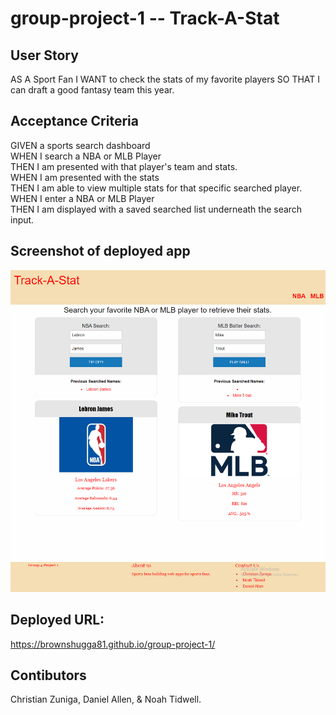 # group-project-1 -- Track-A-Stat

## User Story
AS A Sport Fan
I WANT to check the stats of my favorite players
SO THAT I can draft a good fantasy team this year.

## Acceptance Criteria
GIVEN a sports search dashboard<br>
WHEN I search a NBA or MLB Player<br>
THEN I am presented with that player's team and stats.<br>
WHEN I am presented with the stats<br>
THEN I am able to view multiple stats for that specific searched player.<br>
WHEN I enter a NBA or MLB Player<br>
THEN I am displayed with a saved searched list underneath the search input.<br>

## Screenshot of deployed app
![Track-a-Stat](/assets/images/track-a-stat.png?raw=true "Track-a-Stat")

## Deployed URL:
https://brownshugga81.github.io/group-project-1/

## Contibutors
Christian Zuniga, Daniel Allen, & Noah Tidwell.
